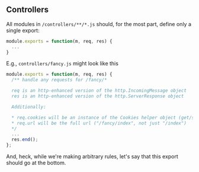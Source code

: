 ## Controllers

All modules in `/controllers/**/*.js` should, for the most part, define only a single export:

```javascript
module.exports = function(m, req, res) {
  ...
}
```

E.g., `controllers/fancy.js` might look like this

```javascript
module.exports = function(m, req, res) {
  /** handle any requests for /fancy/*

  req is an http-enhanced version of the http.IncomingMessage object
  res is an http-enhanced version of the http.ServerResponse object

  Additionally:

  * req.cookies will be an instance of the Cookies helper object (get/settable)
  * req.url will be the full url ("/fancy/index", not just "/index")
  */
  ...
  res.end();
};
```

And, heck, while we're making arbitrary rules, let's say that this export should go at the bottom.
